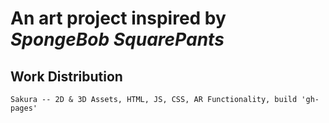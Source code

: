 # An art project inspired by _SpongeBob SquarePants_
## Work Distribution

```
Sakura -- 2D & 3D Assets, HTML, JS, CSS, AR Functionality, build 'gh-pages'
```